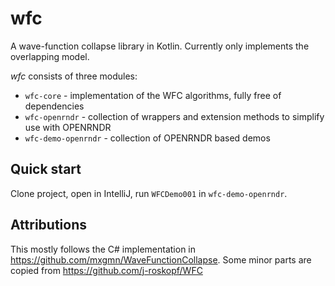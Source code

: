 # wfc

A wave-function collapse library in Kotlin. Currently only implements the overlapping model.

_wfc_ consists of three modules:

 - `wfc-core` - implementation of the WFC algorithms, fully free of dependencies
 - `wfc-openrndr` - collection of wrappers and extension methods to simplify use with OPENRNDR
 - `wfc-demo-openrndr` - collection of OPENRNDR based demos

## Quick start

Clone project, open in IntelliJ, run `WFCDemo001` in `wfc-demo-openrndr`.

## Attributions

This mostly follows the C# implementation in https://github.com/mxgmn/WaveFunctionCollapse.
Some minor parts are copied from https://github.com/j-roskopf/WFC